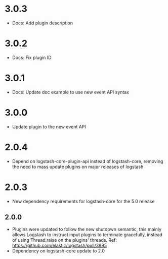 # 3.0.3
  - Docs: Add plugin description
# 3.0.2
  - Docs: Fix plugin ID
# 3.0.1
  - Docs: Update doc example to use new event API syntax 
# 3.0.0
  - Update plugin to the new event API
# 2.0.4
  - Depend on logstash-core-plugin-api instead of logstash-core, removing the need to mass update plugins on major releases of logstash
# 2.0.3
  - New dependency requirements for logstash-core for the 5.0 release
## 2.0.0
 - Plugins were updated to follow the new shutdown semantic, this mainly allows Logstash to instruct input plugins to terminate gracefully, 
   instead of using Thread.raise on the plugins' threads. Ref: https://github.com/elastic/logstash/pull/3895
 - Dependency on logstash-core update to 2.0

